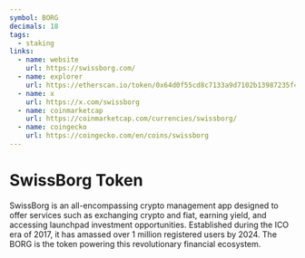 ```yaml
---
symbol: BORG
decimals: 18
tags:
  - staking
links:
  - name: website
    url: https://swissborg.com/
  - name: explorer
    url: https://etherscan.io/token/0x64d0f55cd8c7133a9d7102b13987235f486f2224
  - name: x
    url: https://x.com/swissborg
  - name: coinmarketcap
    url: https://coinmarketcap.com/currencies/swissborg/
  - name: coingecko
    url: https://coingecko.com/en/coins/swissborg
---
```


# SwissBorg Token

SwissBorg is an all-encompassing crypto management app designed to offer services such as exchanging crypto and fiat, earning yield, and accessing launchpad investment opportunities. Established during the ICO era of 2017, it has amassed over 1 million registered users by 2024. The BORG is the token powering this revolutionary financial ecosystem.
